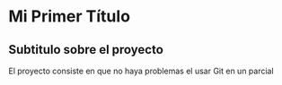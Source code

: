 # Mi Primer Título

## Subtitulo sobre el proyecto

El proyecto consiste en que no haya problemas el usar Git en un parcial